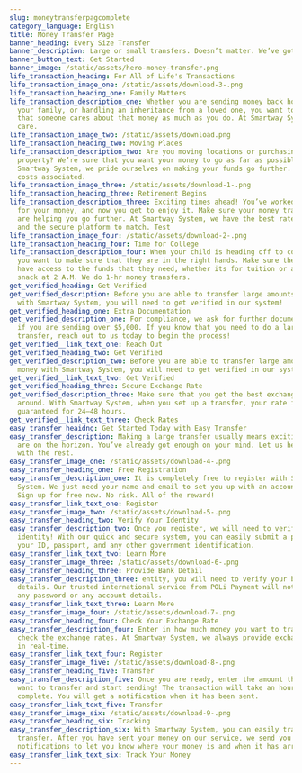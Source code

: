 ```yaml
---
slug: moneytransferpagcomplete
category_language: English
title: Money Transfer Page
banner_heading: Every Size Transfer
banner_description: Large or small transfers. Doesn’t matter. We’ve got the best rates around.
banner_button_text: Get Started
banner_image: /static/assets/hero-money-transfer.png
life_transaction_heading: For All of Life's Transactions
life_transaction_image_one: /static/assets/download-3-.png
life_transaction_heading_one: Family Matters
life_transaction_description_one: Whether you are sending money back home to
  your family, or handling an inheritance from a loved one, you want to know
  that someone cares about that money as much as you do. At Smartway System, we
  care.
life_transaction_image_two: /static/assets/download.png
life_transaction_heading_two: Moving Places
life_transaction_description_two: Are you moving locations or purchasing
  property? We’re sure that you want your money to go as far as possible. At
  Smartway System, we pride ourselves on making your funds go further. No hidden
  costs associated.
life_transaction_image_three: /static/assets/download-1-.png
life_transaction_heading_three: Retirement Begins
life_transaction_description_three: Exciting times ahead! You’ve worked so hard
  for your money, and now you get to enjoy it. Make sure your money transfers
  are helping you go further. At Smartway System, we have the best rates around
  and the secure platform to match. Test
life_transaction_image_four: /static/assets/download-2-.png
life_transaction_heading_four: Time for College
life_transaction_description_four: When your child is heading off to college,
  you want to make sure that they are in the right hands. Make sure they always
  have access to the funds that they need, whether its for tuition or a study
  snack at 2 A.M. We do 1-hr money transfers.
get_verified_heading: Get Verified
get_verified_description: Before you are able to transfer large amounts of money
  with Smartway System, you will need to get verified in our system!
get_verified_heading_one: Extra Documentation
get_verified_description_one: For compliance, we ask for further documentation
  if you are sending over $5,000. If you know that you need to do a large
  transfer, reach out to us today to begin the process!
get_verified__link_text_one: Reach Out
get_verified_heading_two: Get Verified
get_verified_description_two: Before you are able to transfer large amounts of
  money with Smartway System, you will need to get verified in our system!
get_verified__link_text_two: Get Verified
get_verified_heading_three: Secure Exchange Rate
get_verified_description_three: Make sure that you get the best exchange rate
  around. With Smartway System, when you set up a transfer, your rate is
  guaranteed for 24–48 hours.
get_verified__link_text_three: Check Rates
easy_transfer_heaidng: Get Started Today with Easy Transfer
easy_transfer_description: Making a large transfer usually means exciting things
  are on the horizon. You’ve already got enough on your mind. Let us help you
  with the rest.
easy_transfer_image_one: /static/assets/download-4-.png
easy_transfer_heading_one: Free Registration
easy_transfer_description_one: It is completely free to register with Smartway
  System. We just need your name and email to set you up with an account today.
  Sign up for free now. No risk. All of the reward!
easy_transfer_link_text_one: Register
easy_transfer_image_two: /static/assets/download-5-.png
easy_transfer_heading_two: Verify Your Identity
easy_transfer_description_two: Once you register, we will need to verify your
  identity! With our quick and secure system, you can easily submit a photo of
  your ID, passport, and any other government identification.
easy_transfer_link_text_two: Learn More
easy_transfer_image_three: /static/assets/download-6-.png
easy_transfer_heading_three: Provide Bank Detail
easy_transfer_description_three: entity, you will need to verify your bank
  details. Our trusted international service from POLi Payment will not remember
  any password or any account details.
easy_transfer_link_text_three: Learn More
easy_transfer_image_four: /static/assets/download-7-.png
easy_transfer_heading_four: Check Your Exchange Rate
easy_transfer_description_four: Enter in how much money you want to transfer and
  check the exchange rates. At Smartway System, we always provide exchange rates
  in real-time.
easy_transfer_link_text_four: Register
easy_transfer_image_five: /static/assets/download-8-.png
easy_transfer_heading_five: Transfer
easy_transfer_description_five: Once you are ready, enter the amount that you
  want to transfer and start sending! The transaction will take an hour to
  complete. You will get a notification when it has been sent.
easy_transfer_link_text_five: Transfer
easy_transfer_image_six: /static/assets/download-9-.png
easy_transfer_heading_six: Tracking
easy_transfer_description_six: With Smartway System, you can easily track your
  transfer. After you have sent your money on our service, we send you
  notifications to let you know where your money is and when it has arrived.
easy_transfer_link_text_six: Track Your Money
---
```

